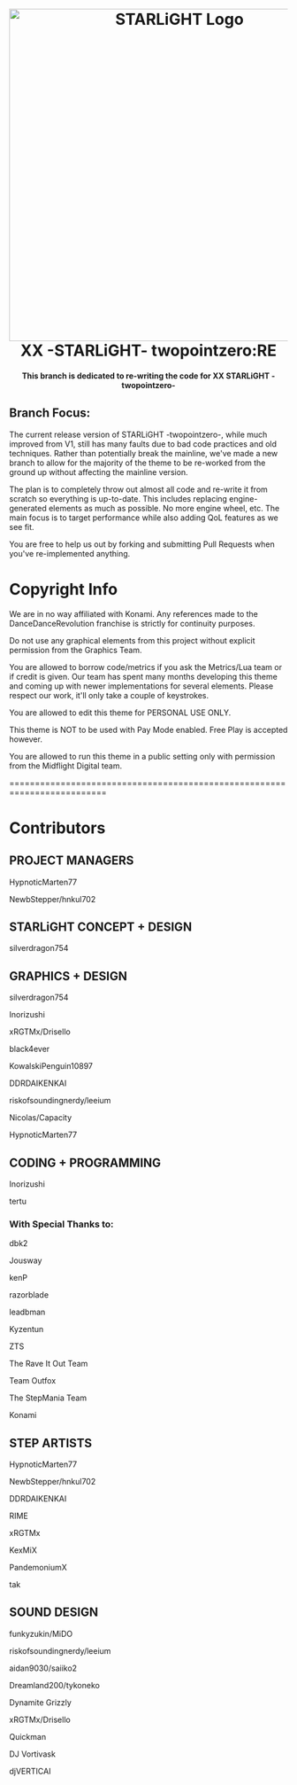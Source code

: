 <h1 align="center">
  <br>
  <img src="https://github.com/MidflightDigital/XX--STARLiGHT--twopointzero/blob/rewrite/xxlogo.png?raw=true" alt="STARLiGHT Logo" width="600">
  <br>
  XX -STARLiGHT- twopointzero:RE
  <br>
</h1>

<h4 align="center">This branch is dedicated to re-writing the code for XX STARLiGHT -twopointzero-</h4>

## Branch Focus: ##
The current release version of STARLiGHT -twopointzero-, while much improved from V1, still has many faults due to bad code practices and old techniques. Rather than potentially break the mainline, we've made a new branch to allow for the majority of the theme to be re-worked from the ground up without affecting the mainline version.

The plan is to completely throw out almost all code and re-write it from scratch so everything is up-to-date. This includes replacing engine-generated elements as much as possible. No more engine wheel, etc. The main focus is to target performance while also adding QoL features as we see fit.

You are free to help us out by forking and submitting Pull Requests when you've re-implemented anything.

# Copyright Info #

We are in no way affiliated with Konami. Any references made to the DanceDanceRevolution franchise is strictly for continuity purposes.

Do not use any graphical elements from this project without explicit permission from the Graphics Team.

You are allowed to borrow code/metrics if you ask the Metrics/Lua team or if credit is given. Our team has spent many months developing this theme and coming up with newer implementations for several elements. Please respect our work, it'll only take a couple of keystrokes.

You are allowed to edit this theme for PERSONAL USE ONLY.

This theme is NOT to be used with Pay Mode enabled. Free Play is accepted however.

You are allowed to run this theme in a public setting only with permission from the Midflight Digital team.


=========================================================================

# Contributors #
## PROJECT MANAGERS ##

HypnoticMarten77

NewbStepper/hnkul702

## STARLiGHT CONCEPT + DESIGN ##

silverdragon754

## GRAPHICS + DESIGN ##

silverdragon754

Inorizushi

xRGTMx/Drisello

black4ever

KowalskiPenguin10897

DDRDAIKENKAI

riskofsoundingnerdy/leeium

Nicolas/Capacity

HypnoticMarten77

## CODING + PROGRAMMING ##

Inorizushi

tertu

### With Special Thanks to: ###

dbk2

Jousway

kenP

razorblade

leadbman

Kyzentun

ZTS

The Rave It Out Team

Team Outfox

The StepMania Team

Konami

## STEP ARTISTS ##

HypnoticMarten77

NewbStepper/hnkul702

DDRDAIKENKAI

RIME

xRGTMx

KexMiX

PandemoniumX

tak


## SOUND DESIGN ##

funkyzukin/MiDO

riskofsoundingnerdy/leeium

aidan9030/saiiko2

Dreamland200/tykoneko

Dynamite Grizzly

xRGTMx/Drisello

Quickman

DJ Vortivask

djVERTICAI


